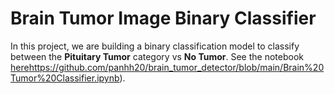 #  Brain Tumor Image Binary Classifier
In this project,  we are building a binary classification model to classify between the **Pituitary Tumor** category vs **No Tumor**. See the notebook [here](https://github.com/panhh20/brain_tumor_detector/blob/main/Brain%20Tumor%20Classifier.ipynb)https://github.com/panhh20/brain_tumor_detector/blob/main/Brain%20Tumor%20Classifier.ipynb).

